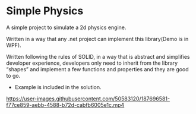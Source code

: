 
# Simple Physics

A simple project to simulate a 2d physics engine.

Written in a way that any .net project can implement this library(Demo is in WPF).

Written following the rules of SOLID, in a way that is abstract and simplifies developer experience, developers only need to inherit from the library “shapes” and implement a few functions and properties and they are good to go.

- Example is included in the solution.

https://user-images.githubusercontent.com/50583120/187696581-f77ce859-aebb-4588-b72d-cabfb6005e1c.mp4

